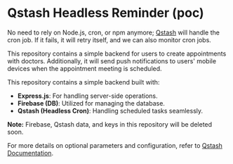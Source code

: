 # Qstash Headless Reminder (poc)

No need to rely on Node.js, cron, or npm anymore; [Qstash](https://upstash.com) will handle the cron job. If it fails, it will retry itself, and we can also monitor cron jobs.

This repository contains a simple backend for users to create appointments with doctors. Additionally, it will send push notifications to users' mobile devices when the appointment meeting is scheduled.

This repository contains a simple backend built with:

- **Express.js**: For handling server-side operations.
- **Firebase (DB)**: Utilized for managing the database.
- **Qstash (Headless Cron)**: Handling scheduled tasks seamlessly.

**Note:** Firebase, Qstash data, and keys in this repository will be deleted soon.

For more details on optional parameters and configuration, refer to [Qstash Documentation](https://upstash.com/docs/qstash/howto/publishing#optional-parameters-and-configuration).
